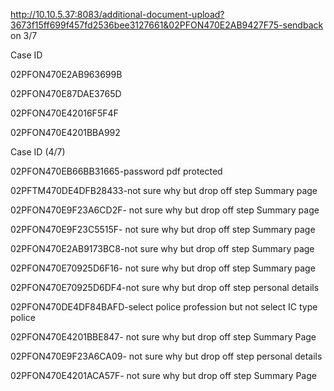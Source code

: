 http://10.10.5.37:8083/additional-document-upload?3673f15ff699f457fd2536bee3127661&02PFON470E2AB9427F75-sendback on 3/7

Case ID

02PFON470E2AB963699B

02PFON470E87DAE3765D

02PFON470E42016F5F4F

02PFON470E4201BBA992

Case ID (4/7)

02PFON470EB66BB31665-password pdf protected

02PFTM470DE4DFB28433-not sure why but drop off step Summary page

02PFON470E9F23A6CD2F- not sure why but drop off step Summary page

02PFON470E9F23C5515F- not sure why but drop off step Summary page

02PFON470E2AB9173BC8-not sure why but drop off step Summary page

02PFON470E70925D6F16- not sure why but drop off step Summary page

02PFON470E70925D6DF4-not sure why but drop off step personal details

02PFON470DE4DF84BAFD-select police profession but not select IC type police

02PFON470E4201BBE847- not sure why but drop off step Summary Page

02PFON470E9F23A6CA09- not sure why but drop off step personal details

02PFON470E4201ACA57F- not sure why but drop off step Summary Page



